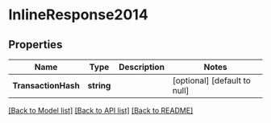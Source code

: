 # InlineResponse2014

## Properties
Name | Type | Description | Notes
------------ | ------------- | ------------- | -------------
**TransactionHash** | **string** |  | [optional] [default to null]

[[Back to Model list]](../README.md#documentation-for-models) [[Back to API list]](../README.md#documentation-for-api-endpoints) [[Back to README]](../README.md)


